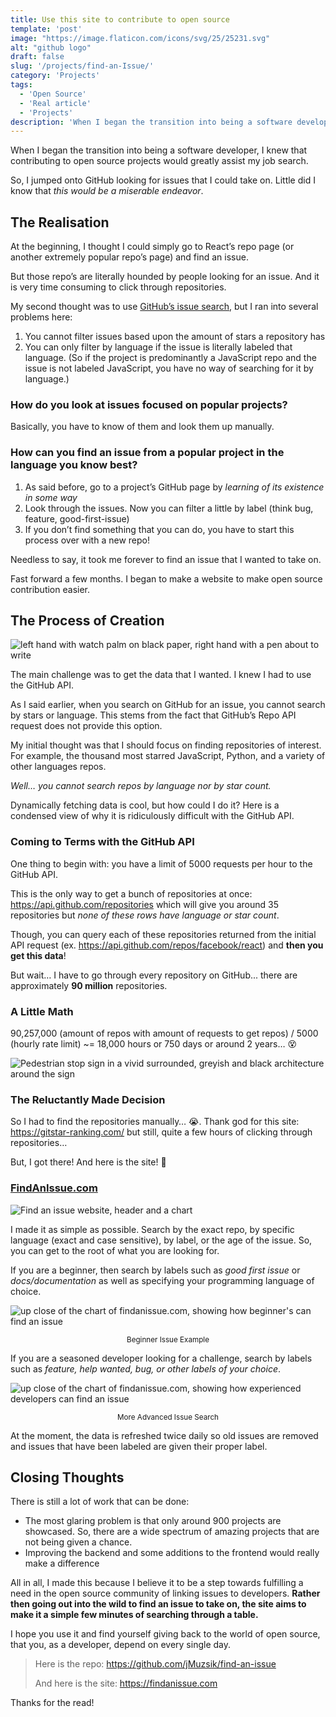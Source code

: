 ```yaml
---
title: Use this site to contribute to open source
template: 'post'
image: "https://image.flaticon.com/icons/svg/25/25231.svg"
alt: "github logo"
draft: false
slug: '/projects/find-an-Issue/'
category: 'Projects'
tags:
  - 'Open Source'
  - 'Real article'
  - 'Projects'
description: 'When I began the transition into being a software developer, I knew that contributing to open source projects would greatly assist my job…'
---
```


When I began the transition into being a software developer, I knew that contributing to open source projects would greatly assist my job search.

So, I jumped onto GitHub looking for issues that I could take on. Little did I know that _this would be a miserable endeavor_.

## The Realisation

At the beginning, I thought I could simply go to React’s repo page (or another extremely popular repo’s page) and find an issue.

But those repo’s are literally hounded by people looking for an issue. And it is very time consuming to click through repositories.

My second thought was to use [GitHub’s issue search](https://github.com/issues), but I ran into several problems here:

1. You cannot filter issues based upon the amount of stars a repository has
2. You can only filter by language if the issue is literally labeled that language. (So if the project is predominantly a JavaScript repo and the issue is not labeled JavaScript, you have no way of searching for it by language.)

### How do you look at issues focused on popular projects?

Basically, you have to know of them and look them up manually.

### How can you find an issue from a popular project in the language you know best?

1. As said before, go to a project’s GitHub page by _learning of its existence in some way_
2. Look through the issues. Now you can filter a little by label (think bug, feature, good-first-issue)
3. If you don’t find something that you can do, you have to start this process over with a new repo!

Needless to say, it took me forever to find an issue that I wanted to take on.

Fast forward a few months. I began to make a website to make open source contribution easier.

## The Process of Creation

![left hand with watch palm on black paper, right hand with a pen about to write](https://cdn-images-1.medium.com/max/1440/0*pVN0Cfld4Q-21ceB)

The main challenge was to get the data that I wanted. I knew I had to use the GitHub API.

As I said earlier, when you search on GitHub for an issue, you cannot search by stars or language. This stems from the fact that GitHub’s Repo API request does not provide this option.

My initial thought was that I should focus on finding repositories of interest. For example, the thousand most starred JavaScript, Python, and a variety of other languages repos.

_Well… you cannot search repos by language nor by star count._

Dynamically fetching data is cool, but how could I do it? Here is a condensed view of why it is ridiculously difficult with the GitHub API.

### Coming to Terms with the GitHub API

One thing to begin with: you have a limit of 5000 requests per hour to the GitHub API.

This is the only way to get a bunch of repositories at once: https://api.github.com/repositories which will give you around 35 repositories but _none of these rows have language or star count_.

Though, you can query each of these repositories returned from the initial API request (ex. https://api.github.com/repos/facebook/react) and **then you get this data**!

But wait… I have to go through every repository on GitHub... there are approximately **90 million** repositories.

### A Little Math

90,257,000 (amount of repos with amount of requests to get repos) / 5000 (hourly rate limit) ~= 18,000 hours or 750 days or around 2 years… 😵

![Pedestrian stop sign in a vivid surrounded, greyish and black architecture around the sign](https://cdn-images-1.medium.com/max/1440/0*aZhC13DsGowt7dHz)

### The Reluctantly Made Decision

So I had to find the repositories manually… 😭. Thank god for this site: https://gitstar-ranking.com/ but still, quite a few hours of clicking through repositories…

But, I got there! And here is the site! 💪

### [FindAnIssue.com](https://findanissue.com/)

![Find an issue website, header and a chart](https://cdn-images-1.medium.com/max/1440/1*HYeEB-6X-fYLui5ckYxR6Q.png)

I made it as simple as possible. Search by the exact repo, by specific language (exact and case sensitive), by label, or the age of the issue. So, you can get to the root of what you are looking for.

If you are a beginner, then search by labels such as _good first issue_ or _docs/documentation_ as well as specifying your programming language of choice.

![up close of the chart of findanissue.com, showing how beginner's can find an issue](https://cdn-images-1.medium.com/max/1440/1*3uHXlitHk3Pr2So0oaQXyw.png)

<div style="text-align: center"><small>Beginner Issue Example</small></div>

If you are a seasoned developer looking for a challenge, search by labels such as _feature, help wanted, bug, or other labels of your choice_.

![up close of the chart of findanissue.com, showing how experienced developers can find an issue](https://cdn-images-1.medium.com/max/1440/1*zqgXbDXqu8xKzRTK4xwTIQ.png)

<div style="text-align: center"><small>More Advanced Issue Search</small></div>

At the moment, the data is refreshed twice daily so old issues are removed and issues that have been labeled are given their proper label.

## Closing Thoughts

There is still a lot of work that can be done:

- The most glaring problem is that only around 900 projects are showcased. So, there are a wide spectrum of amazing projects that are not being given a chance.
- Improving the backend and some additions to the frontend would really make a difference

All in all, I made this because I believe it to be a step towards fulfilling a need in the open source community of linking issues to developers. **Rather then going out into the wild to find an issue to take on, the site aims to make it a simple few minutes of searching through a table.**

I hope you use it and find yourself giving back to the world of open source, that you, as a developer, depend on every single day.

<blockquote>

Here is the repo: https://github.com/jMuzsik/find-an-issue

And here is the site: https://findanissue.com

</blockquote>

Thanks for the read!
